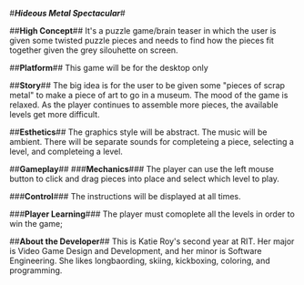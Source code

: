#**_Hideous Metal Spectacular_**#


##**High Concept**##
It's a puzzle game/brain teaser in which the user is given some twisted puzzle pieces and needs to find how the pieces fit together given the grey silouhette on screen.

##**Platform**##
This game will be for the desktop only

##**Story**##
The big idea is for the user to be given some "pieces of scrap metal" to make a piece of art to go in a museum. The mood of the game is relaxed. As the player continues 
to assemble more pieces, the available levels get more difficult.

##**Esthetics**##
The graphics style will be abstract. The music will be ambient. There will be separate sounds for completeing a piece, selecting a level, and completeing a level.

##**Gameplay**##
###**Mechanics**###
The player can use the left mouse button to click and drag pieces into place and select which level to play.

###**Control**###
The instructions will be displayed at all times.

###**Player Learning**###
The player must comoplete all the levels in order to win the game;

##**About the Developer**##
This is Katie Roy's second year at RIT. Her major is Video Game Design and Development, and her minor is Software Engineering. She likes longbaording, skiing, 
kickboxing, coloring, and programming.